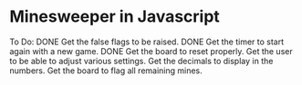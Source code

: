 # Minesweeper in Javascript

To Do:
DONE      Get the false flags to be raised.
DONE      Get the timer to start again with a new game.
DONE      Get the board to reset properly.
          Get the user to be able to adjust various settings.
          Get the decimals to display in the numbers.
          Get the board to flag all remaining mines.
